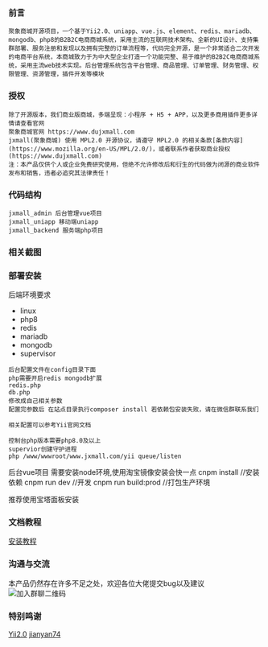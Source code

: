 
### 前言


    聚象商城开源项目，一个基于Yii2.0、uniapp、vue.js、element、redis、mariadb、mongodb、php8的B2B2C电商商城系统，采用主流的互联网技术架构、全新的UI设计、支持集群部署、服务注册和发现以及拥有完整的订单流程等，代码完全开源，是一个非常适合二次开发的电商平台系统，本商城致力于为中大型企业打造一个功能完整、易于维护的B2B2C电商商城系统，采用主流web技术实现。后台管理系统包含平台管理、商品管理、订单管理、财务管理、权限管理、资源管理，插件开发等模块

### 授权

    除了开源版本，我们商业版商城，多端呈现：小程序 + H5 + APP，以及更多商用插件更多详情请查看官网
    聚象商城官网 https://www.dujxmall.com
    jxmall(聚象商城) 使用 MPL2.0 开源协议，请遵守 MPL2.0 的相关条款[条款内容](https://www.mozilla.org/en-US/MPL/2.0/)，或者联系作者获取商业授权(https://www.dujxmall.com)
    注：本产品仅供个人或企业免费研究使用，但绝不允许修改后和衍生的代码做为闭源的商业软件发布和销售，违者必追究其法律责任！
    
### 代码结构

    jxmall_admin 后台管理vue项目
    jxmall_uniapp 移动端uniapp
    jxmall_backend 服务端php项目
    
### 相关截图


### 部署安装

后端环境要求
* linux
* php8
* redis
* mariadb
* mongodb
* supervisor
```
后台配置文件在config目录下面
php需要开启redis mongodb扩展
redis.php 
db.php
修改成自己相关参数
配置完参数后 在站点目录执行composer install 若依赖包安装失败，请在微信群联系我们

相关配置可以参考Yii官网文档

控制台php版本需要php8.0及以上
supervior创建守护进程
php /www/wwwroot/www.jxmall.com/yii queue/listen
```


后台vue项目
需要安装node环境,使用淘宝镜像安装会快一点
cnpm install //安装依赖
cnpm run dev //开发
cnpm run build:prod //打包生产环境


推荐使用宝塔面板安装

### 文档教程
[安装教程](http://www.jxmall.com/)

### 沟通与交流
本产品仍然存在许多不足之处，欢迎各位大佬提交bug以及建议
![加入群聊二维码](vx_images/492274813247030.png)

### 特别鸣谢

[Yii2.0](https://github.com/yiisoft/yii2)
[jianyan74](https://github.com/jianyan74/yii2-easy-wechat.git)

